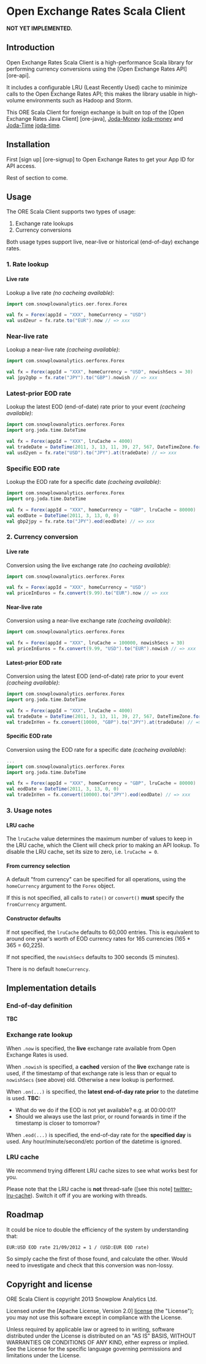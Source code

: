 # Open Exchange Rates Scala Client

**NOT YET IMPLEMENTED.**

## Introduction

Open Exchange Rates Scala Client is a high-performance Scala library for performing currency conversions using the [Open Exchange Rates API] [ore-api].

It includes a configurable LRU (Least Recently Used) cache to minimize calls to the Open Exchange Rates API; this makes the library usable in high-volume environments such as Hadoop and Storm.

This ORE Scala Client for foreign exchange is built on top of the [Open Exchange Rates Java Client] [ore-java], [Joda-Money] [joda-money] and [Joda-Time] [joda-time].

## Installation

First [sign up] [ore-signup] to Open Exchange Rates to get your App ID for API access.

Rest of section to come.

## Usage

The ORE Scala Client supports two types of usage:

1. Exchange rate lookups
2. Currency conversions

Both usage types support live, near-live or historical (end-of-day) exchange rates.

### 1. Rate lookup

#### Live rate

Lookup a live rate _(no cacheing available)_:

```scala
import com.snowplowanalytics.oer.forex.Forex

val fx = Forex(appId = "XXX", homeCurrency = "USD")
val usd2eur = fx.rate.to("EUR").now // => xxx
```

### Near-live rate

Lookup a near-live rate _(cacheing available)_:

```scala
import com.snowplowanalytics.oerforex.Forex

val fx = Forex(appId = "XXX", homeCurrency = "USD", nowishSecs = 30)
val jpy2gbp = fx.rate("JPY").to("GBP").nowish // => xxx
```

### Latest-prior EOD rate

Lookup the latest EOD (end-of-date) rate prior to your event _(cacheing available)_:

```scala
import com.snowplowanalytics.oerforex.Forex
import org.joda.time.DateTime

val fx = Forex(appId = "XXX", lruCache = 4000)
val tradeDate = DateTime(2011, 3, 13, 11, 39, 27, 567, DateTimeZone.forID("America/New_York"))
val usd2yen = fx.rate("USD").to("JPY").at(tradeDate) // => xxx
```

### Specific EOD rate

Lookup the EOD rate for a specific date _(cacheing available)_:

```scala
import com.snowplowanalytics.oerforex.Forex
import org.joda.time.DateTime

val fx = Forex(appId = "XXX", homeCurrency = "GBP", lruCache = 80000)
val eodDate = DateTime(2011, 3, 13, 0, 0)
val gbp2jpy = fx.rate.to("JPY").eod(eodDate) // => xxx
```

### 2. Currency conversion

#### Live rate

Conversion using the live exchange rate _(no cacheing available)_:

```scala
import com.snowplowanalytics.oerforex.Forex

val fx = Forex(appId = "XXX", homeCurrency = "USD")
val priceInEuros = fx.convert(9.99).to("EUR").now // => xxx
```

#### Near-live rate

Conversion using a near-live exchange rate _(cacheing available)_:

```scala
import com.snowplowanalytics.oerforex.Forex

val fx = Forex(appId = "XXX", lruCache = 100000, nowishSecs = 30)
val priceInEuros = fx.convert(9.99, "USD").to("EUR").nowish // => xxx
```

#### Latest-prior EOD rate

Conversion using the latest EOD (end-of-date) rate prior to your event _(cacheing available)_:

```scala
import com.snowplowanalytics.oerforex.Forex
import org.joda.time.DateTime

val fx = Forex(appId = "XXX", lruCache = 4000)
val tradeDate = DateTime(2011, 3, 13, 11, 39, 27, 567, DateTimeZone.forID("America/New_York"))
val tradeInYen = fx.convert(10000, "GBP").to("JPY").at(tradeDate) // => xxx
```

#### Specific EOD rate

Conversion using the EOD rate for a specific date _(cacheing available)_:

```scala
...
import com.snowplowanalytics.oerforex.Forex
import org.joda.time.DateTime

val fx = Forex(appId = "XXX", homeCurrency = "GBP", lruCache = 80000)
val eodDate = DateTime(2011, 3, 13, 0, 0)
val tradeInYen = fx.convert(10000).to("JPY").eod(eodDate) // => xxx
```

### 3. Usage notes

#### LRU cache

The `lruCache` value determines the maximum number of values to keep in the LRU cache, which the Client will check prior to making an API lookup. To disable the LRU cache, set its size to zero, i.e. `lruCache = 0`.

#### From currency selection

A default "from currency" can be specified for all operations, using the `homeCurrency` argument to the `Forex` object.

If this is not specified, all calls to `rate()` or `convert()` **must** specify the `fromCurrency` argument.

#### Constructor defaults

If not specified, the `lruCache` defaults to 60,000 entries. This is equivalent to around one year's worth of EOD currency rates for 165 currencies (165 * 365 = 60,225).

If not specified, the `nowishSecs` defaults to 300 seconds (5 minutes).

There is no default `homeCurrency`.

## Implementation details

### End-of-day definition

**TBC**

### Exchange rate lookup

When `.now` is specified, the **live** exchange rate available from Open Exchange Rates is used.

When `.nowish` is specified, a **cached** version of the **live** exchange rate is used, if the timestamp of that exchange rate is less than or equal to `nowishSecs` (see above) old. Otherwise a new lookup is performed.

When `.on(...)` is specified, the **latest end-of-day rate prior** to the datetime is used. **TBC:**

* What do we do if the EOD is not yet available? e.g. at 00:00:01?
* Should we always use the last prior, or round forwards in time if the timestamp is closer to tomorrow?

When `.eod(...)` is specified, the end-of-day rate for the **specified day** is used. Any hour/minute/second/etc portion of the datetime is ignored.

### LRU cache

We recommend trying different LRU cache sizes to see what works best for you.

Please note that the LRU cache is **not** thread-safe ([see this note] [twitter-lru-cache]). Switch it off if you are working with threads.

## Roadmap

It could be nice to double the efficiency of the system by understanding that:

    EUR:USD EOD rate 21/09/2012 = 1 / (USD:EUR EOD rate)

So simply cache the first of those found, and calculate the other. Would need to investigate and check that this conversion was non-lossy.

## Copyright and license

ORE Scala Client is copyright 2013 Snowplow Analytics Ltd.

Licensed under the [Apache License, Version 2.0] [license] (the "License");
you may not use this software except in compliance with the License.

Unless required by applicable law or agreed to in writing, software
distributed under the License is distributed on an "AS IS" BASIS,
WITHOUT WARRANTIES OR CONDITIONS OF ANY KIND, either express or implied.
See the License for the specific language governing permissions and
limitations under the License.

[oer-api]: https://openexchangerates.org/
[oer-java]: https://github.com/dneto/oer-java
[oer-signup]: https://openexchangerates.org/signup

[joda-money]: http://www.joda.org/joda-money/
[joda-time]: http://www.joda.org/joda-time/

[twitter-lru-cache]: http://twitter.github.com/commons/apidocs/com/twitter/common/util/caching/LRUCache.html

[license]: http://www.apache.org/licenses/LICENSE-2.0
